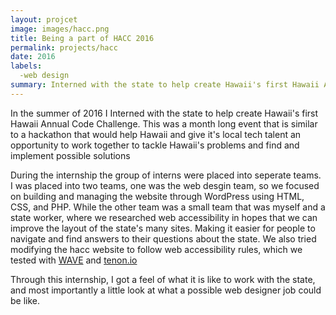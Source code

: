 ```yaml
---
layout: projcet
image: images/hacc.png 
title: Being a part of HACC 2016
permalink: projects/hacc
date: 2016 
labels:
  -web design 
summary: Interned with the state to help create Hawaii's first Hawaii Annual Code Challenge, which is a month long hackathon that helps build a connection between Hawaii's own tech talents and Hawaii to solve problems in Hawaii. 
---
```

<div>
<src ="../images/TIP.png">
</div>

In the summer of 2016 I Interned with the state to help create Hawaii's first Hawaii Annual Code Challenge. 
This was a month long event that is similar to a hackathon that would help Hawaii and give it's local tech talent 
an opportunity to work together to tackle Hawaii's problems and find and implement possible solutions

During the internship the group of interns were placed into seperate teams. I was placed into two teams, one was the web desgin team, 
so we focused on building and managing the website through WordPress using HTML, CSS, and PHP. While the other team was a small team 
that was myself and a state worker, where we researched web accessibility in hopes that we can improve the layout of the state's many sites.
Making it easier for people to navigate and find answers to their questions about the state. We also tried modifying the hacc website to follow 
web accessibility rules, which we tested with [WAVE](http://wave.webaim.org/) and [tenon.io](https://tenon.io/)</a>

Through this internship, I got a feel of what it is like to work with the state, and most importantly a little look at what 
a possible web designer job could be like. 
